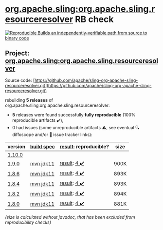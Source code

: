 [org.apache.sling:org.apache.sling.resourceresolver](https://search.maven.org/artifact/org.apache.sling/org.apache.sling.resourceresolver/) RB check
=======

[![Reproducible Builds](https://reproducible-builds.org/images/logos/rb.svg) an independently-verifiable path from source to binary code](https://reproducible-builds.org/)

## Project: [org.apache.sling:org.apache.sling.resourceresolver](https://search.maven.org/artifact/org.apache.sling/org.apache.sling.resourceresolver/)

Source code: [https://github.com/apache/sling-org-apache-sling-resourceresolver.git](https://github.com/apache/sling-org-apache-sling-resourceresolver.git)

rebuilding **5 releases** of org.apache.sling:org.apache.sling.resourceresolver:
- **5** releases were found successfully **fully reproducible** (100% reproducible artifacts :heavy_check_mark:),
- 0 had issues (some unreproducible artifacts :warning:, see eventual :mag: diffoscope and/or :memo: issue tracker links):

| version | [build spec](/BUILDSPEC.md) | [result](https://reproducible-builds.org/docs/jvm/): reproducible? | size |
| -- | --------- | ------ | -- |
| [1.10.0](https://search.maven.org/artifact/org.apache.sling/org.apache.sling.resourceresolver/1.10.0/pom) | | | |
| [1.9.0](https://search.maven.org/artifact/org.apache.sling/org.apache.sling.resourceresolver/1.9.0/pom) | [mvn jdk11](org.apache.sling.resourceresolver-1.9.0.buildspec) | [result](org.apache.sling.resourceresolver-1.9.0.buildinfo): [4 :heavy_check_mark: ](org.apache.sling.resourceresolver-1.9.0.buildcompare) | 900K |
| [1.8.6](https://search.maven.org/artifact/org.apache.sling/org.apache.sling.resourceresolver/1.8.6/pom) | [mvn jdk11](org.apache.sling.resourceresolver-1.8.6.buildspec) | [result](org.apache.sling.resourceresolver-1.8.6.buildinfo): [4 :heavy_check_mark: ](org.apache.sling.resourceresolver-1.8.6.buildcompare) | 893K |
| [1.8.4](https://search.maven.org/artifact/org.apache.sling/org.apache.sling.resourceresolver/1.8.4/pom) | [mvn jdk11](org.apache.sling.resourceresolver-1.8.4.buildspec) | [result](org.apache.sling.resourceresolver-1.8.4.buildinfo): [4 :heavy_check_mark: ](org.apache.sling.resourceresolver-1.8.4.buildcompare) | 893K |
| [1.8.2](https://search.maven.org/artifact/org.apache.sling/org.apache.sling.resourceresolver/1.8.2/pom) | [mvn jdk11](org.apache.sling.resourceresolver-1.8.2.buildspec) | [result](org.apache.sling.resourceresolver-1.8.2.buildinfo): [4 :heavy_check_mark: ](org.apache.sling.resourceresolver-1.8.2.buildcompare) | 894K |
| [1.8.0](https://search.maven.org/artifact/org.apache.sling/org.apache.sling.resourceresolver/1.8.0/pom) | [mvn jdk11](org.apache.sling.resourceresolver-1.8.0.buildspec) | [result](org.apache.sling.resourceresolver-1.8.0.buildinfo): [4 :heavy_check_mark: ](org.apache.sling.resourceresolver-1.8.0.buildcompare) | 881K |

<i>(size is calculated without javadoc, that has been excluded from reproducibility checks)</i>
